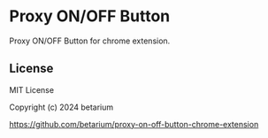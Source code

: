# Proxy ON/OFF Button

Proxy ON/OFF Button for chrome extension.

## License

MIT License

Copyright (c) 2024 betarium

https://github.com/betarium/proxy-on-off-button-chrome-extension

